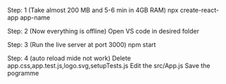 Step: 1 (Take almost 200 MB and 5-6 min in 4GB RAM)
npx create-react-app app-name

Step: 2 (Now everything is offline)
Open VS code in desired folder

Step: 3 (Run the live server at port 3000)
npm start

Step: 4 (auto reload mide not work) 
Delete app.css,app.test.js,logo.svg,setupTests.js
Edit the src/App.js
Save the pogramme